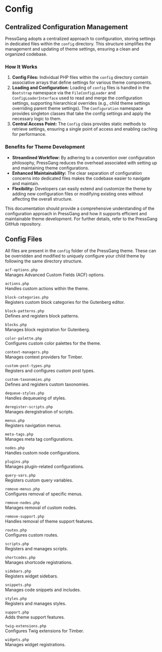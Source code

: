 # Config

## Centralized Configuration Management

PressGang adopts a centralized approach to configuration, storing settings in dedicated files within the `config` directory. This structure simplifies the management and updating of theme settings, ensuring a clean and organized codebase.

### How It Works

1. **Config Files:** Individual PHP files within the `config` directory contain associative arrays that define settings for various theme components.
2. **Loading and Configuration:** Loading of `config` files is handled in the `Bootstrap` namespace via the `FileConfigLoader` and `ConfigLoaderInterface` used to read and merge the configuration settings, supporting hierarchical overrides (e.g., child theme settings overriding parent theme settings). The `Configuration` namespace provides singleton classes that take the config settings and apply the necessary logic to them.
3. **Central Access Point:** The `Config` class provides static methods to retrieve settings, ensuring a single point of access and enabling caching for performance.

### Benefits for Theme Development

* **Streamlined Workflow:** By adhering to a convention over configuration philosophy, PressGang reduces the overhead associated with setting up and maintaining theme configurations.
* **Enhanced Maintainability:** The clear separation of configuration concerns into dedicated files makes the codebase easier to navigate and maintain.
* **Flexibility:** Developers can easily extend and customize the theme by adding new configuration files or modifying existing ones without affecting the overall structure.

This documentation should provide a comprehensive understanding of the configuration approach in PressGang and how it supports efficient and maintainable theme development. For further details, refer to the PressGang GitHub repository.

## Config Files

All files are present in the `config` folder of the PressGang theme. These can be overridden and modified to uniquely configure your child theme by following the same directory structure.

`acf-options.php`  
Manages Advanced Custom Fields (ACF) options.

`actions.php`  
Handles custom actions within the theme.

`block-categories.php`  
Registers custom block categories for the Gutenberg editor.

`block-patterns.php`  
Defines and registers block patterns.

`blocks.php`  
Manages block registration for Gutenberg.

`color-palette.php`  
Configures custom color palettes for the theme.

`context-managers.php`  
Manages context providers for Timber.

`custom-post-types.php`  
Registers and configures custom post types.

`custom-taxonomies.php`  
Defines and registers custom taxonomies.

`dequeue-styles.php`  
Handles dequeueing of styles.

`deregister-scripts.php`  
Manages deregistration of scripts.

`menus.php`  
Registers navigation menus.

`meta-tags.php`  
Manages meta tag configurations.

`nodes.php`  
Handles custom node configurations.

`plugins.php`  
Manages plugin-related configurations.

`query-vars.php`  
Registers custom query variables.

`remove-menus.php`  
Configures removal of specific menus.

`remove-nodes.php`  
Manages removal of custom nodes.

`remove-support.php`  
Handles removal of theme support features.

`routes.php`  
Configures custom routes.

`scripts.php`  
Registers and manages scripts.

`shortcodes.php`  
Manages shortcode registrations.

`sidebars.php`  
Registers widget sidebars.

`snippets.php`  
Manages code snippets and includes.

`styles.php`  
Registers and manages styles.

`support.php`  
Adds theme support features.

`twig-extensions.php`  
Configures Twig extensions for Timber.

`widgets.php`  
Manages widget registrations.
